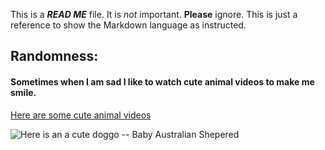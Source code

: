 This is a **_READ ME_** file. It is _not_ important. **Please** ignore.
This is just a reference to show the Markdown language as instructed.


## Randomness: 
#### Sometimes when I am sad I like to watch cute animal videos to make me smile.

[Here are some cute animal videos](https://www.youtube.com/watch?v=C9OMAX91oyw&t=1s)

![Here is an a cute doggo -- Baby Australian Shepered](https://www.google.com/url?sa=i&source=images&cd=&ved=2ahUKEwjcj8DwhJvlAhWtzoUKHUF7Ch8QjRx6BAgBEAQ&url=https%3A%2F%2Fwww.pinterest.com%2Foliviashannon05%2F&psig=AOvVaw0i65UpyiHVePumfx2DDnYv&ust=1571117999150219)
